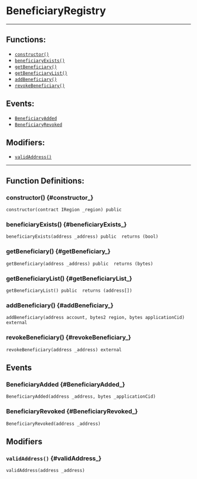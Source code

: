 # BeneficiaryRegistry
***
## Functions:
- [`constructor()`](#constructor_)
- [`beneficiaryExists()`](#beneficiaryExists_)
- [`getBeneficiary()`](#getBeneficiary_)
- [`getBeneficiaryList()`](#getBeneficiaryList_)
- [`addBeneficiary()`](#addBeneficiary_)
- [`revokeBeneficiary()`](#revokeBeneficiary_)
## Events:
- [`BeneficiaryAdded`](#BeneficiaryAdded_)
- [`BeneficiaryRevoked`](#BeneficiaryRevoked_)
## Modifiers:
- [`validAddress()`](#validAddress_)
***
## Function Definitions:
### <a name="constructor_"></a> constructor() {#constructor_}
```
constructor(contract IRegion _region) public 
```
### <a name="beneficiaryExists_"></a> beneficiaryExists() {#beneficiaryExists_}
```
beneficiaryExists(address _address) public  returns (bool)
```
### <a name="getBeneficiary_"></a> getBeneficiary() {#getBeneficiary_}
```
getBeneficiary(address _address) public  returns (bytes)
```
### <a name="getBeneficiaryList_"></a> getBeneficiaryList() {#getBeneficiaryList_}
```
getBeneficiaryList() public  returns (address[])
```
### <a name="addBeneficiary_"></a> addBeneficiary() {#addBeneficiary_}
```
addBeneficiary(address account, bytes2 region, bytes applicationCid) external 
```
### <a name="revokeBeneficiary_"></a> revokeBeneficiary() {#revokeBeneficiary_}
```
revokeBeneficiary(address _address) external 
```
## Events
### <a name="BeneficiaryAdded_"></a> BeneficiaryAdded {#BeneficiaryAdded_}
```
BeneficiaryAdded(address _address, bytes _applicationCid)
```
### <a name="BeneficiaryRevoked_"></a> BeneficiaryRevoked {#BeneficiaryRevoked_}
```
BeneficiaryRevoked(address _address)
```
## Modifiers
### <a name="validAddress_"></a> `validAddress()` {#validAddress_}
```
validAddress(address _address)
```
